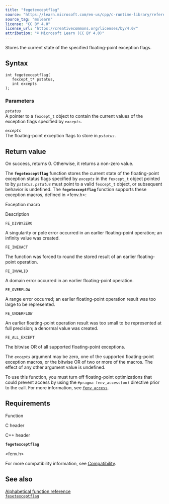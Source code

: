 ```yaml
---
title: "fegetexceptflag"
source: "https://learn.microsoft.com/en-us/cpp/c-runtime-library/reference/fegetexceptflag2?view=msvc-170"
source_tag: "mslearn"
license: "CC BY 4.0"
license_url: "https://creativecommons.org/licenses/by/4.0/"
attribution: "© Microsoft Learn (CC BY 4.0)"
---
```

Stores the current state of the specified floating-point exception flags.

## Syntax

```
int fegetexceptflag(
   fexcept_t* pstatus,
   int excepts
);
```

### Parameters

_`pstatus`_  
A pointer to a `fexcept_t` object to contain the current values of the exception flags specified by _`excepts`_.

_`excepts`_  
The floating-point exception flags to store in _`pstatus`_.

## Return value

On success, returns 0. Otherwise, it returns a non-zero value.

The **`fegetexceptflag`** function stores the current state of the floating-point exception status flags specified by _`excepts`_ in the `fexcept_t` object pointed to by _`pstatus`_. _`pstatus`_ must point to a valid `fexcept_t` object, or subsequent behavior is undefined. The **`fegetexceptflag`** function supports these exception macros, defined in <fenv.h>:

Exception macro

Description

`FE_DIVBYZERO`

A singularity or pole error occurred in an earlier floating-point operation; an infinity value was created.

`FE_INEXACT`

The function was forced to round the stored result of an earlier floating-point operation.

`FE_INVALID`

A domain error occurred in an earlier floating-point operation.

`FE_OVERFLOW`

A range error occurred; an earlier floating-point operation result was too large to be represented.

`FE_UNDERFLOW`

An earlier floating-point operation result was too small to be represented at full precision; a denormal value was created.

`FE_ALL_EXCEPT`

The bitwise OR of all supported floating-point exceptions.

The _`excepts`_ argument may be zero, one of the supported floating-point exception macros, or the bitwise OR of two or more of the macros. The effect of any other argument value is undefined.

To use this function, you must turn off floating-point optimizations that could prevent access by using the `#pragma fenv_access(on)` directive prior to the call. For more information, see [`fenv_access`](https://learn.microsoft.com/en-us/cpp/preprocessor/fenv-access?view=msvc-170).

## Requirements

Function

C header

C++ header

**`fegetexceptflag`**

<fenv.h>

<cfenv>

For more compatibility information, see [Compatibility](https://learn.microsoft.com/en-us/cpp/c-runtime-library/compatibility?view=msvc-170).

## See also

[Alphabetical function reference](https://learn.microsoft.com/en-us/cpp/c-runtime-library/reference/crt-alphabetical-function-reference?view=msvc-170)  
[`fesetexceptflag`](https://learn.microsoft.com/en-us/cpp/c-runtime-library/reference/fesetexceptflag2?view=msvc-170)